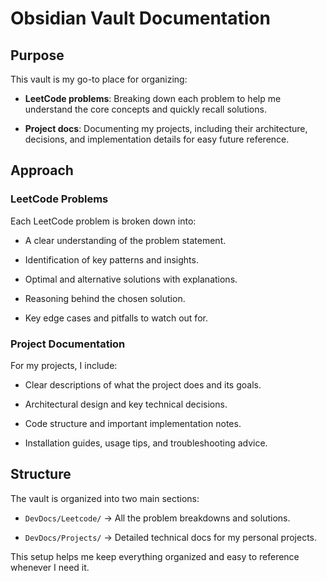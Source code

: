 # Obsidian Vault Documentation

## Purpose

This vault is my go-to place for organizing:

- **LeetCode problems**: Breaking down each problem to help me understand the core concepts and quickly recall solutions.
    
- **Project docs**: Documenting my projects, including their architecture, decisions, and implementation details for easy future reference.
    
## Approach


### LeetCode Problems

Each LeetCode problem is broken down into:

- A clear understanding of the problem statement.
    
- Identification of key patterns and insights.
    
- Optimal and alternative solutions with explanations.
    
- Reasoning behind the chosen solution.
    
- Key edge cases and pitfalls to watch out for.
    

### Project Documentation

For my projects, I include:

- Clear descriptions of what the project does and its goals.
    
- Architectural design and key technical decisions.
    
- Code structure and important implementation notes.
    
- Installation guides, usage tips, and troubleshooting advice.
    

## Structure

The vault is organized into two main sections:

- `DevDocs/Leetcode/` → All the problem breakdowns and solutions.
    
- `DevDocs/Projects/` → Detailed technical docs for my personal projects.
    

This setup helps me keep everything organized and easy to reference whenever I need it.